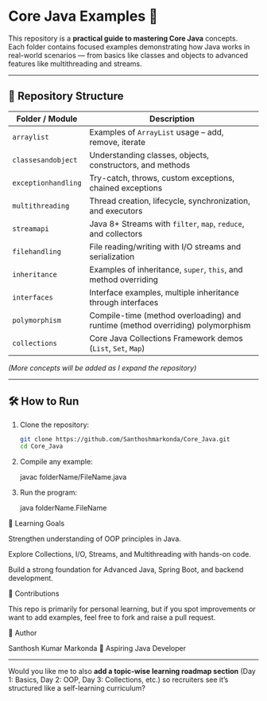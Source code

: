 # Core Java Examples 🚀

This repository is a **practical guide to mastering Core Java** concepts.  
Each folder contains focused examples demonstrating how Java works in real-world scenarios — from basics like classes and objects to advanced features like multithreading and streams.

---

## 📂 Repository Structure

| Folder / Module        | Description |
|-------------------------|-------------|
| `arraylist`            | Examples of `ArrayList` usage – add, remove, iterate |
| `classesandobject`     | Understanding classes, objects, constructors, and methods |
| `exceptionhandling`    | Try-catch, throws, custom exceptions, chained exceptions |
| `multithreading`       | Thread creation, lifecycle, synchronization, and executors |
| `streamapi`            | Java 8+ Streams with `filter`, `map`, `reduce`, and collectors |
| `filehandling`         | File reading/writing with I/O streams and serialization |
| `inheritance`          | Examples of inheritance, `super`, `this`, and method overriding |
| `interfaces`           | Interface examples, multiple inheritance through interfaces |
| `polymorphism`         | Compile-time (method overloading) and runtime (method overriding) polymorphism |
| `collections`          | Core Java Collections Framework demos (`List`, `Set`, `Map`) |

*(More concepts will be added as I expand the repository)*

---

## 🛠️ How to Run

1. Clone the repository:
   ```bash
   git clone https://github.com/Santhoshmarkonda/Core_Java.git
   cd Core_Java
2. Compile any example:
   
   javac folderName/FileName.java
   
3. Run the program:

   java folderName.FileName

🎯 Learning Goals

Strengthen understanding of OOP principles in Java.

Explore Collections, I/O, Streams, and Multithreading with hands-on code.

Build a strong foundation for Advanced Java, Spring Boot, and backend development.

🤝 Contributions

This repo is primarily for personal learning, but if you spot improvements or want to add examples, feel free to fork and raise a pull request.

📌 Author

Santhosh Kumar Markonda
🚀 Aspiring Java Developer


-----
Would you like me to also **add a topic-wise learning roadmap section** (Day 1: Basics, Day 2: OOP, Day 3: Collections, etc.) so recruiters see it’s structured like a self-learning curriculum?
